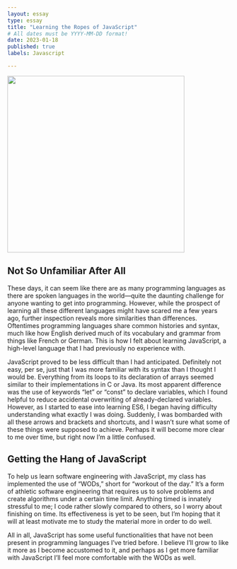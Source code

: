 ```yaml
---
layout: essay
type: essay
title: "Learning the Ropes of JavaScript"
# All dates must be YYYY-MM-DD format!
date: 2023-01-18
published: true
labels: Javascript

---
```


<div class="text-center p-4">
    <img width="400px" src="https://img.freepik.com/free-vector/programmers-using-javascript-programming-language-computer-tiny-people-javascript-language-javascript-engine-js-web-development-concept_335657-2412.jpg?w=1480&t=st=1674117563~exp=1674118163~hmac=ce59fcd6137dbf04bff0fe9a8919915a83a2af3b4b2fdca54daa90cccae3192b">
</div>

## Not So Unfamiliar After All
These days, it can seem like there are as many programming languages as there are spoken languages in the world—quite the daunting challenge for anyone wanting to get into programming. However, while the prospect of learning all these different languages might have scared me a few years ago, further inspection reveals more similarities than differences. Oftentimes programming languages share common histories and syntax, much like how English derived much of its vocabulary and grammar from things like French or German. This is how I felt about learning JavaScript, a high-level language that I had previously no experience with.

JavaScript proved to be less difficult than I had anticipated. Definitely not easy, per se, just that I was more familiar with its syntax than I thought I would be. Everything from its loops to its declaration of arrays seemed similar to their implementations in C or Java. Its most apparent difference was the use of keywords “let” or “const” to declare variables, which I found helpful to reduce accidental overwriting of already-declared variables. However, as I started to ease into learning ES6, I began having difficulty understanding what exactly I was doing. Suddenly, I was bombarded with all these arrows and brackets and shortcuts, and I wasn’t sure what some of these things were supposed to achieve. Perhaps it will become more clear to me over time, but right now I’m a little confused. 

## Getting the Hang of JavaScript
To help us learn software engineering with JavaScript, my class has implemented the use of “WODs,” short for “workout of the day.” It’s a form of athletic software engineering that requires us to solve problems and create algorithms under a certain time limit. Anything timed is innately stressful to me; I code rather slowly compared to others, so I worry about finishing on time. Its effectiveness is yet to be seen, but I’m hoping that it will at least motivate me to study the material more in order to do well.

All in all, JavaScript has some useful functionalities that have not been present in programming languages I’ve tried before. I believe I’ll grow to like it more as I become accustomed to it, and perhaps as I get more familiar with JavaScript I’ll feel more comfortable with the WODs as well.

